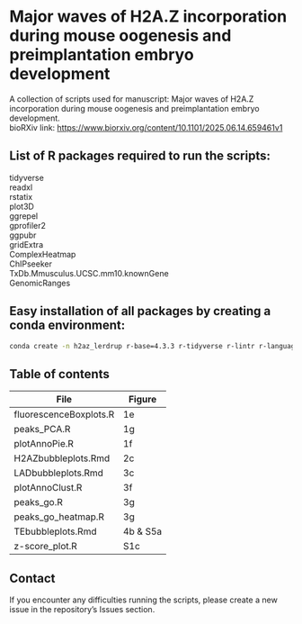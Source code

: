 # Major waves of H2A.Z incorporation during mouse oogenesis and preimplantation embryo development
A collection of scripts used for manuscript: Major waves of H2A.Z incorporation during mouse oogenesis and preimplantation embryo development. \
bioRXiv link: https://www.biorxiv.org/content/10.1101/2025.06.14.659461v1

## List of R packages required to run the scripts:
tidyverse \
readxl \
rstatix \
plot3D \
ggrepel \
gprofiler2 \
ggpubr \
gridExtra \
ComplexHeatmap \
ChIPseeker \
TxDb.Mmusculus.UCSC.mm10.knownGene \
GenomicRanges

## Easy installation of all packages by creating a conda environment:
```bash
conda create -n h2az_lerdrup r-base=4.3.3 r-tidyverse r-lintr r-languageserver r-devtools nodejs r-readxl r-rstatix r-plot3d r-ggrepel r-gprofiler2 r-ggpubr r-gridextra bioconductor-complexheatmap bioconductor-chipseeker bioconductor-txdb.mmusculus.ucsc.mm10.knowngene bioconda::bioconductor-genomicranges
```

## Table of contents
| File  | Figure |
| ------------- | ------------- |
| fluorescenceBoxplots.R| 1e |
| peaks_PCA.R  | 1g |
| plotAnnoPie.R  | 1f |
| H2AZbubbleplots.Rmd  | 2c |
| LADbubbleplots.Rmd  | 3c |
| plotAnnoClust.R  | 3f |
| peaks_go.R  | 3g |
| peaks_go_heatmap.R  | 3g |
| TEbubbleplots.Rmd  | 4b & S5a |
| z-score_plot.R  | S1c |

## Contact
If you encounter any difficulties running the scripts, please create a new issue in the repository’s Issues section.
